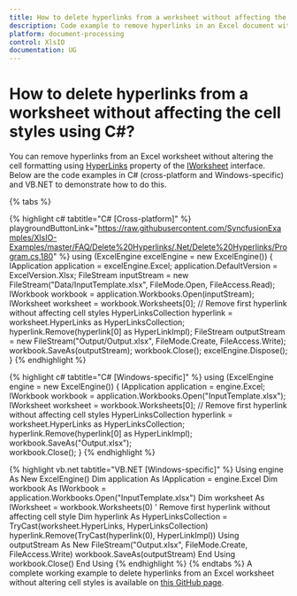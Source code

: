 ```yaml
---
title: How to delete hyperlinks from a worksheet without affecting the cell styles using C# | Syncfusion
description: Code example to remove hyperlinks in an Excel document without removing cell formatting using Syncfusion .NET Excel library (XlsIO).
platform: document-processing
control: XlsIO
documentation: UG
---
```


# How to delete hyperlinks from a worksheet without affecting the cell styles using C#?

You can remove hyperlinks from an Excel worksheet without altering the cell formatting using [HyperLinks]( https://help.syncfusion.com/cr/document-processing/Syncfusion.XlsIO.IWorksheet.html#Syncfusion_XlsIO_IWorksheet_HyperLinks) property of the [IWorksheet]( https://help.syncfusion.com/cr/document-processing/Syncfusion.XlsIO.IWorksheet.html) interface. Below are the code examples in C# (cross-platform and Windows-specific) and VB.NET to demonstrate how to do this.

{% tabs %}

{% highlight c# tabtitle="C# [Cross-platform]" %} playgroundButtonLink="https://raw.githubusercontent.com/SyncfusionExamples/XlsIO-Examples/master/FAQ/Delete%20Hyperlinks/.Net/Delete%20Hyperlinks/Program.cs,180" %}
using (ExcelEngine excelEngine = new ExcelEngine())
{
    IApplication application = excelEngine.Excel;
    application.DefaultVersion = ExcelVersion.Xlsx;
    FileStream inputStream = new FileStream("Data/InputTemplate.xlsx", FileMode.Open, FileAccess.Read);
    IWorkbook workbook = application.Workbooks.Open(inputStream);
    IWorksheet worksheet = workbook.Worksheets[0];
    // Remove first hyperlink without affecting cell styles
    HyperLinksCollection hyperlink = worksheet.HyperLinks as HyperLinksCollection;
    hyperlink.Remove(hyperlink[0] as HyperLinkImpl);
    FileStream outputStream = new FileStream("Output/Output.xlsx", FileMode.Create, FileAccess.Write);
    workbook.SaveAs(outputStream);
    workbook.Close();
    excelEngine.Dispose();
}
{% endhighlight %}

{% highlight c# tabtitle="C# [Windows-specific]" %}
using (ExcelEngine engine = new ExcelEngine())
{
    IApplication application = engine.Excel;
    IWorkbook workbook = application.Workbooks.Open("InputTemplate.xlsx");
    IWorksheet worksheet = workbook.Worksheets[0];
    // Remove first hyperlink without affecting cell styles
    HyperLinksCollection hyperlink = worksheet.HyperLinks as HyperLinksCollection;
    hyperlink.Remove(hyperlink[0] as HyperLinkImpl);
    workbook.SaveAs("Output.xlsx");    
   workbook.Close();
}
{% endhighlight %}

{% highlight vb.net tabtitle="VB.NET [Windows-specific]" %}
Using engine As New ExcelEngine()
    Dim application As IApplication = engine.Excel
    Dim workbook As IWorkbook = application.Workbooks.Open("InputTemplate.xlsx")
    Dim worksheet As IWorksheet = workbook.Worksheets(0)
    ' Remove first hyperlink without affecting cell style
    Dim hyperlink As HyperLinksCollection = TryCast(worksheet.HyperLinks, HyperLinksCollection)
    hyperlink.Remove(TryCast(hyperlink(0), HyperLinkImpl))
    Using outputStream As New FileStream("Output.xlsx", FileMode.Create, FileAccess.Write)
        workbook.SaveAs(outputStream)
    End Using
    workbook.Close()
End Using
{% endhighlight %}
{% endtabs %}
A complete working example to delete hyperlinks from an Excel worksheet without altering cell styles is available on [this GitHub page](https://github.com/SyncfusionExamples/XlsIO-Examples/tree/master/FAQ/Delete%20Hyperlinks/.Net/Delete%20Hyperlinks).
